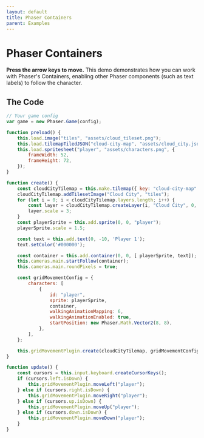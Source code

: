 ```yaml
---
layout: default
title: Phaser Containers
parent: Examples
---
```


# Phaser Containers
**Press the arrow keys to move.** This demo demonstrates how you can work with Phaser's Containers, enabling other Phaser components (such as text labels) to follow the character.

<div id="game"></div>

<script src="js/phaser.min.js"></script>
<script src="js/pgmp.min.js"></script>
<script src="js/getBasicConfig.js"></script>

<script>
const config = getBasicConfig(preload, create, update);
var game = new Phaser.Game(config);

function preload() {
    this.load.image("tiles", "assets/cloud_tileset.png");
    this.load.tilemapTiledJSON("cloud-city-map", "assets/cloud_city.json");
    this.load.spritesheet("player", "assets/characters.png", {
        frameWidth: 52,
        frameHeight: 72,
    });
}

function create() {
    const cloudCityTilemap = this.make.tilemap({ key: "cloud-city-map" });
    cloudCityTilemap.addTilesetImage("Cloud City", "tiles");
    for (let i = 0; i < cloudCityTilemap.layers.length; i++) {
        const layer = cloudCityTilemap.createLayer(i, "Cloud City", 0, 0);
        layer.scale = 3;
    }
    const playerSprite = this.add.sprite(0, 0, "player");
    playerSprite.scale = 1.5;

    const text = this.add.text(0, -10, 'Player 1');
    text.setColor('#000000');

    const container = this.add.container(0, 0, [ playerSprite, text]);
    this.cameras.main.startFollow(container);
    this.cameras.main.roundPixels = true;

    const gridMovementConfig = {
        characters: [
            {
                id: "player",
                sprite: playerSprite,
                container,
                walkingAnimationMapping: 6,
                walkingAnimationEnabled: true,
                startPosition: new Phaser.Math.Vector2(8, 8),
            },
        ],
    };

    this.gridMovementPlugin.create(cloudCityTilemap, gridMovementConfig);
}

function update() {
    const cursors = this.input.keyboard.createCursorKeys();
    if (cursors.left.isDown) {
        this.gridMovementPlugin.moveLeft("player");
    } else if (cursors.right.isDown) {
        this.gridMovementPlugin.moveRight("player");
    } else if (cursors.up.isDown) {
        this.gridMovementPlugin.moveUp("player");
    } else if (cursors.down.isDown) {
        this.gridMovementPlugin.moveDown("player");
    }
}
</script>

## The Code
```javascript
// Your game config
var game = new Phaser.Game(config);

function preload() {
    this.load.image("tiles", "assets/cloud_tileset.png");
    this.load.tilemapTiledJSON("cloud-city-map", "assets/cloud_city.json");
    this.load.spritesheet("player", "assets/characters.png", {
        frameWidth: 52,
        frameHeight: 72,
    });
}

function create() {
    const cloudCityTilemap = this.make.tilemap({ key: "cloud-city-map" });
    cloudCityTilemap.addTilesetImage("Cloud City", "tiles");
    for (let i = 0; i < cloudCityTilemap.layers.length; i++) {
        const layer = cloudCityTilemap.createLayer(i, "Cloud City", 0, 0);
        layer.scale = 3;
    }
    const playerSprite = this.add.sprite(0, 0, "player");
    playerSprite.scale = 1.5;

    const text = this.add.text(0, -10, 'Player 1');
    text.setColor('#000000');

    const container = this.add.container(0, 0, [ playerSprite, text]);
    this.cameras.main.startFollow(container);
    this.cameras.main.roundPixels = true;

    const gridMovementConfig = {
        characters: [
            {
                id: "player",
                sprite: playerSprite,
                container,
                walkingAnimationMapping: 6,
                walkingAnimationEnabled: true,
                startPosition: new Phaser.Math.Vector2(8, 8),
            },
        ],
    };

    this.gridMovementPlugin.create(cloudCityTilemap, gridMovementConfig);
}

function update() {
    const cursors = this.input.keyboard.createCursorKeys();
    if (cursors.left.isDown) {
        this.gridMovementPlugin.moveLeft("player");
    } else if (cursors.right.isDown) {
        this.gridMovementPlugin.moveRight("player");
    } else if (cursors.up.isDown) {
        this.gridMovementPlugin.moveUp("player");
    } else if (cursors.down.isDown) {
        this.gridMovementPlugin.moveDown("player");
    }
}
```
